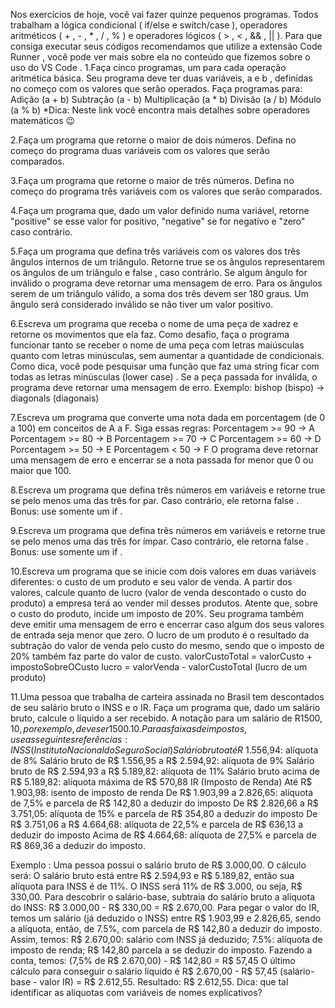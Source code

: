 Nos exercícios de hoje, você vai fazer quinze pequenos programas. Todos trabalham a lógica condicional ( if/else e switch/case ), operadores aritméticos ( + , - , * , / , % ) e operadores lógicos ( > , < , && , || ). Para que consiga executar seus códigos recomendamos que utilize a extensão Code Runner , você pode ver mais sobre ela no conteúdo que fizemos sobre o uso do VS Code .
1.Faça cinco programas, um para cada operação aritmética básica. Seu programa deve ter duas variáveis, a e b , definidas no começo com os valores que serão operados. Faça programas para:
Adição (a + b)
Subtração (a - b)
Multiplicação (a * b)
Divisão (a / b)
Módulo (a % b)
*Dica: Neste link você encontra mais detalhes sobre operadores matemáticos 😉

2.Faça um programa que retorne o maior de dois números. Defina no começo do programa duas variáveis com os valores que serão comparados.

3.Faça um programa que retorne o maior de três números. Defina no começo do programa três variáveis com os valores que serão comparados.

4.Faça um programa que, dado um valor definido numa variável, retorne "positive" se esse valor for positivo, "negative" se for negativo e "zero" caso contrário.

5.Faça um programa que defina três variáveis com os valores dos três ângulos internos de um triângulo. Retorne true se os ângulos representarem os ângulos de um triângulo e false , caso contrário. Se algum ângulo for inválido o programa deve retornar uma mensagem de erro.
Para os ângulos serem de um triângulo válido, a soma dos três devem ser 180 graus.
Um ângulo será considerado inválido se não tiver um valor positivo.

6.Escreva um programa que receba o nome de uma peça de xadrez e retorne os movimentos que ela faz.
Como desafio, faça o programa funcionar tanto se receber o nome de uma peça com letras maiúsculas quanto com letras minúsculas, sem aumentar a quantidade de condicionais.
Como dica, você pode pesquisar uma função que faz uma string ficar com todas as letras minúsculas (lower case) .
Se a peça passada for inválida, o programa deve retornar uma mensagem de erro.
Exemplo: bishop (bispo) -> diagonals (diagonais)

7.Escreva um programa que converte uma nota dada em porcentagem (de 0 a 100) em conceitos de A a F. Siga essas regras:
Porcentagem >= 90 -> A
Porcentagem >= 80 -> B
Porcentagem >= 70 -> C
Porcentagem >= 60 -> D
Porcentagem >= 50 -> E
Porcentagem < 50 -> F
O programa deve retornar uma mensagem de erro e encerrar se a nota passada for menor que 0 ou maior que 100.

8.Escreva um programa que defina três números em variáveis e retorne true se pelo menos uma das três for par. Caso contrário, ele retorna false .
Bonus: use somente um if .

9.Escreva um programa que defina três números em variáveis e retorne true se pelo menos uma das três for ímpar. Caso contrário, ele retorna false .
Bonus: use somente um if .

10.Escreva um programa que se inicie com dois valores em duas variáveis diferentes: o custo de um produto e seu valor de venda. A partir dos valores, calcule quanto de lucro (valor de venda descontado o custo do produto) a empresa terá ao vender mil desses produtos.
Atente que, sobre o custo do produto, incide um imposto de 20%.
Seu programa também deve emitir uma mensagem de erro e encerrar caso algum dos seus valores de entrada seja menor que zero.
O lucro de um produto é o resultado da subtração do valor de venda pelo custo do mesmo, sendo que o imposto de 20% também faz parte do valor de custo.
valorCustoTotal = valorCusto + impostoSobreOCusto
lucro = valorVenda - valorCustoTotal (lucro de um produto)

11.Uma pessoa que trabalha de carteira assinada no Brasil tem descontados de seu salário bruto o INSS e o IR. Faça um programa que, dado um salário bruto, calcule o líquido a ser recebido.
A notação para um salário de R$1500,10, por exemplo, deve ser 1500.10. Para as faixas de impostos, use as seguintes referências:
INSS (Instituto Nacional do Seguro Social)
Salário bruto até R$ 1.556,94: alíquota de 8%
Salário bruto de R$ 1.556,95 a R$ 2.594,92: alíquota de 9%
Salário bruto de R$ 2.594,93 a R$ 5.189,82: alíquota de 11%
Salário bruto acima de R$ 5.189,82: alíquota máxima de R$ 570,88
IR (Imposto de Renda)
Até R$ 1.903,98: isento de imposto de renda
De R$ 1.903,99 a 2.826,65: alíquota de 7,5% e parcela de R$ 142,80 a deduzir do imposto
De R$ 2.826,66 a R$ 3.751,05: alíquota de 15% e parcela de R$ 354,80 a deduzir do imposto
De R$ 3.751,06 a R$ 4.664,68: alíquota de 22,5% e parcela de R$ 636,13 a deduzir do imposto
Acima de R$ 4.664,68: alíquota de 27,5% e parcela de R$ 869,36 a deduzir do imposto.

Exemplo : Uma pessoa possui o salário bruto de R$ 3.000,00. O cálculo será:
O salário bruto está entre R$ 2.594,93 e R$ 5.189,82, então sua alíquota para INSS é de 11%. O INSS será 11% de R$ 3.000, ou seja, R$ 330,00.
Para descobrir o salário-base, subtraia do salário bruto a alíquota do INSS: R$ 3.000,00 - R$ 330,00 = R$ 2.670,00.
Para pegar o valor do IR, temos um salário (já deduzido o INSS) entre R$ 1.903,99 e 2.826,65, sendo a alíquota, então, de 7.5%, com parcela de R$ 142,80 a deduzir do imposto. Assim, temos:
R$ 2.670,00: salário com INSS já deduzido;
7.5%: alíquota de imposto de renda;
R$ 142,80 parcela a se deduzir do imposto.
Fazendo a conta, temos: (7,5% de R$ 2.670,00) - R$ 142,80 = R$ 57,45
O último cálculo para conseguir o salário líquido é R$ 2.670,00 - R$ 57,45 (salário-base - valor IR) = R$ 2.612,55.
Resultado: R$ 2.612,55.
Dica: que tal identificar as alíquotas com variáveis de nomes explicativos?